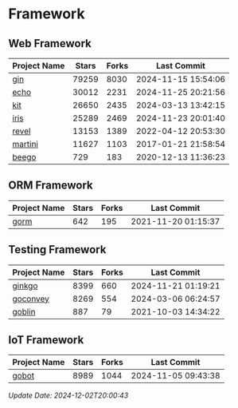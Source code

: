 # Framework

## Web Framework
| Project Name | Stars | Forks | Last Commit |
| ------------ | ----- | ----- | ----------- |
| [gin](https://github.com/gin-gonic/gin) | 79259 | 8030 | 2024-11-15 15:54:06 |
| [echo](https://github.com/labstack/echo) | 30012 | 2231 | 2024-11-25 20:21:56 |
| [kit](https://github.com/go-kit/kit) | 26650 | 2435 | 2024-03-13 13:42:15 |
| [iris](https://github.com/kataras/iris) | 25289 | 2469 | 2024-11-23 20:01:40 |
| [revel](https://github.com/revel/revel) | 13153 | 1389 | 2022-04-12 20:53:30 |
| [martini](https://github.com/go-martini/martini) | 11627 | 1103 | 2017-01-21 21:58:54 |
| [beego](https://github.com/astaxie/beego) | 729 | 183 | 2020-12-13 11:36:23 |

## ORM Framework
| Project Name | Stars | Forks | Last Commit |
| ------------ | ----- | ----- | ----------- |
| [gorm](https://github.com/jinzhu/gorm) | 642 | 195 | 2021-11-20 01:15:37 |

## Testing Framework
| Project Name | Stars | Forks | Last Commit |
| ------------ | ----- | ----- | ----------- |
| [ginkgo](https://github.com/onsi/ginkgo) | 8399 | 660 | 2024-11-21 01:19:21 |
| [goconvey](https://github.com/smartystreets/goconvey) | 8269 | 554 | 2024-03-06 06:24:57 |
| [goblin](https://github.com/franela/goblin) | 887 | 79 | 2021-10-03 14:34:22 |

## IoT Framework
| Project Name | Stars | Forks | Last Commit |
| ------------ | ----- | ----- | ----------- |
| [gobot](https://github.com/hybridgroup/gobot) | 8989 | 1044 | 2024-11-05 09:43:38 |

*Update Date: 2024-12-02T20:00:43*